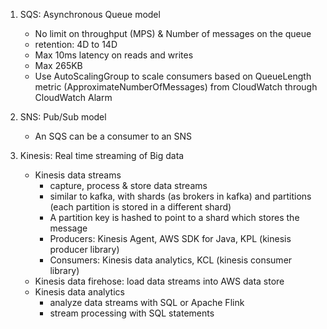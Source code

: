 

1. SQS: Asynchronous Queue model
    - No limit on throughput (MPS) & Number of messages on the queue
    - retention: 4D to 14D
    - Max 10ms latency on reads and writes
    - Max 265KB
    - Use AutoScalingGroup to scale consumers based on QueueLength metric (ApproximateNumberOfMessages) from CloudWatch through CloudWatch Alarm

2. SNS: Pub/Sub model
    - An SQS can be a consumer to an SNS

3. Kinesis: Real time streaming of Big data
    - Kinesis data streams
        - capture, process & store data streams
        - similar to kafka, with shards (as brokers in kafka) and partitions (each partition is stored in a different shard)
        - A partition key is hashed to point to a shard which stores the message
        - Producers: Kinesis Agent, AWS SDK for Java, KPL (kinesis producer library)
        - Consumers: Kinesis data analytics, KCL (kinesis consumer library)
    - Kinesis data firehose: load data streams into AWS data store
    - Kinesis data analytics
        - analyze data streams with SQL or Apache Flink
        - stream processing with SQL statements
            
